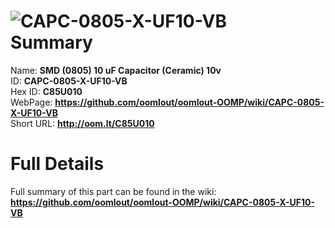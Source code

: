 
![CAPC-0805-X-UF10-VB](https://github.com/oomlout/oomlout-OOMP/blob/master/parts/CAPC-0805-X-UF10-VB/CAPC-0805-X-UF10-VB_420.jpg)   
Summary
=================
  
Name: __SMD (0805) 10 uF Capacitor (Ceramic) 10v__    
ID: __CAPC-0805-X-UF10-VB__   
Hex ID: __C85U010__   
WebPage: __https://github.com/oomlout/oomlout-OOMP/wiki/CAPC-0805-X-UF10-VB__   
Short URL: __http://oom.lt/C85U010__   

Full Details
==========================
Full summary of this part can be found in the wiki:   
__https://github.com/oomlout/oomlout-OOMP/wiki/CAPC-0805-X-UF10-VB__    

